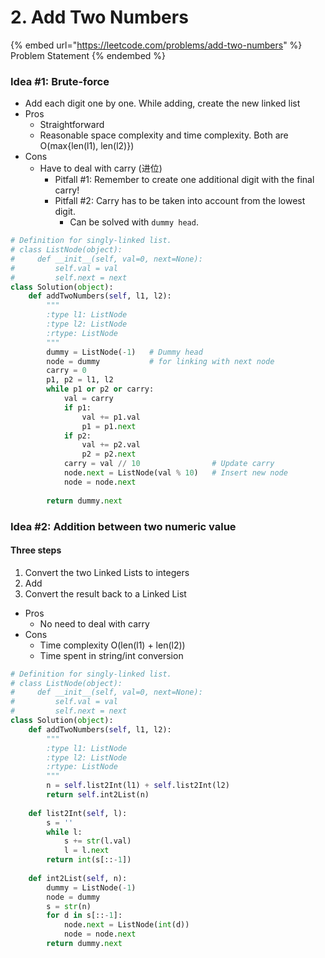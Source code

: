 # 2. Add Two Numbers

{% embed url="https://leetcode.com/problems/add-two-numbers" %}
Problem Statement
{% endembed %}

### Idea #1: Brute-force

* Add each digit one by one. While adding, create the new linked list
* Pros
  * Straightforward
  * Reasonable space complexity and time complexity. Both are O(max{len(l1), len(l2)})
* Cons
  * Have to deal with carry (进位)
    * Pitfall #1: Remember to create one additional digit with the final carry!
    * Pitfall #2: Carry has to be taken into account from the lowest digit.&#x20;
      * Can be solved with `dummy head`.

```python
# Definition for singly-linked list.
# class ListNode(object):
#     def __init__(self, val=0, next=None):
#         self.val = val
#         self.next = next
class Solution(object):
    def addTwoNumbers(self, l1, l2):
        """
        :type l1: ListNode
        :type l2: ListNode
        :rtype: ListNode
        """
        dummy = ListNode(-1)   # Dummy head
        node = dummy           # for linking with next node
        carry = 0
        p1, p2 = l1, l2
        while p1 or p2 or carry:
            val = carry
            if p1:
                val += p1.val
                p1 = p1.next
            if p2:
                val += p2.val
                p2 = p2.next
            carry = val // 10                # Update carry
            node.next = ListNode(val % 10)   # Insert new node
            node = node.next
        
        return dummy.next
```

### Idea #2: Addition between two numeric value

#### Three steps

1. Convert the two Linked Lists to integers
2. Add
3. Convert the result back to a Linked List

* Pros
  * No need to deal with carry
* Cons
  * Time complexity O(len(l1) + len(l2))
  * Time spent in string/int conversion

```python
# Definition for singly-linked list.
# class ListNode(object):
#     def __init__(self, val=0, next=None):
#         self.val = val
#         self.next = next
class Solution(object):
    def addTwoNumbers(self, l1, l2):
        """
        :type l1: ListNode
        :type l2: ListNode
        :rtype: ListNode
        """
        n = self.list2Int(l1) + self.list2Int(l2)
        return self.int2List(n)
        
    def list2Int(self, l):
        s = ''
        while l:
            s += str(l.val)
            l = l.next
        return int(s[::-1])
    
    def int2List(self, n):
        dummy = ListNode(-1)
        node = dummy
        s = str(n)
        for d in s[::-1]:
            node.next = ListNode(int(d))
            node = node.next
        return dummy.next
```
